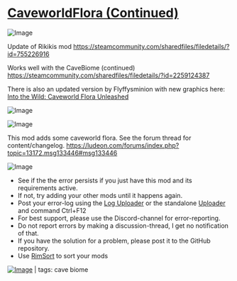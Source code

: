 # [CaveworldFlora (Continued)](https://steamcommunity.com/sharedfiles/filedetails/?id=2259058735)

![Image](https://i.imgur.com/buuPQel.png)

Update of Rikikis mod
https://steamcommunity.com/sharedfiles/filedetails/?id=755226916

Works well with the CaveBiome (continued)
https://steamcommunity.com/sharedfiles/filedetails/?id=2259124387

There is also an updated version by Flyffysminion with new graphics here:
[Into the Wild: Caveworld Flora Unleashed](https://steamcommunity.com/sharedfiles/filedetails/?id=3409043551)

![Image](https://i.imgur.com/pufA0kM.png)
	
![Image](https://i.imgur.com/Z4GOv8H.png)

This mod adds some caveworld flora. See the forum thread for content/changelog. https://ludeon.com/forums/index.php?topic=13172.msg133446#msg133446


![Image](https://i.imgur.com/PwoNOj4.png)



-  See if the the error persists if you just have this mod and its requirements active.
-  If not, try adding your other mods until it happens again.
-  Post your error-log using the [Log Uploader](https://steamcommunity.com/sharedfiles/filedetails/?id=2873415404) or the standalone [Uploader](https://steamcommunity.com/sharedfiles/filedetails/?id=2873415404) and command Ctrl+F12
-  For best support, please use the Discord-channel for error-reporting.
-  Do not report errors by making a discussion-thread, I get no notification of that.
-  If you have the solution for a problem, please post it to the GitHub repository.
-  Use [RimSort](https://github.com/RimSort/RimSort/releases/latest) to sort your mods

 

[![Image](https://img.shields.io/github/v/release/emipa606/CaveworldFlora?label=latest%20version&style=plastic&color=9f1111&labelColor=black)](https://steamcommunity.com/sharedfiles/filedetails/changelog/2259058735) | tags:  cave biome
